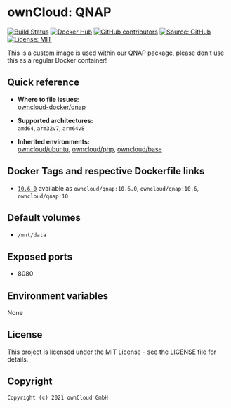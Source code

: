 # ownCloud: QNAP

[![Build Status](https://img.shields.io/drone/build/owncloud-docker/qnap?logo=drone&server=https%3A%2F%2Fdrone.owncloud.com)](https://drone.owncloud.com/owncloud-docker/qnap)
[![Docker Hub](https://img.shields.io/docker/v/owncloud/qnap?logo=docker&label=dockerhub&sort=semver&logoColor=white)](https://hub.docker.com/r/owncloud/qnap)
[![GitHub contributors](https://img.shields.io/github/contributors/owncloud-docker/qnap)](https://github.com/owncloud-docker/qnap/graphs/contributors)
[![Source: GitHub](https://img.shields.io/badge/source-github-blue.svg?logo=github&logoColor=white)](https://github.com/owncloud-docker/qnap)
[![License: MIT](https://img.shields.io/github/license/owncloud-docker/qnap)](https://github.com/owncloud-docker/qnap/blob/master/LICENSE)

This is a custom image is used within our QNAP package, please don't use this as a regular Docker container!

## Quick reference

- **Where to file issues:**\
  [owncloud-docker/qnap](https://github.com/owncloud-docker/qnap/issues)

- **Supported architectures:**\
  `amd64`, `arm32v7`, `arm64v8`

- **Inherited environments:**\
  [owncloud/ubuntu](https://github.com/owncloud-docker/ubuntu#environment-variables),
  [owncloud/php](https://github.com/owncloud-docker/php#environment-variables),
  [owncloud/base](https://github.com/owncloud-docker/base#environment-variables)

## Docker Tags and respective Dockerfile links

- [`10.6.0`](https://github.com/owncloud-docker/qnap/blob/master/v20.04/Dockerfile.amd64) available as `owncloud/qnap:10.6.0`, `owncloud/qnap:10.6`, `owncloud/qnap:10`

## Default volumes

- `/mnt/data`

## Exposed ports

- 8080

## Environment variables

None

## License

This project is licensed under the MIT License - see the [LICENSE](https://github.com/owncloud-docker/qnap/blob/master/LICENSE) file for details.

## Copyright

```Text
Copyright (c) 2021 ownCloud GmbH
```
